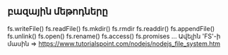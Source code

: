 ## բազային մեթոդները

fs.writeFile()
fs.readFile()
fs.mkdir()
fs.rmdir
fs.readdir()
fs.appendFile()
fs.unlink()
fs.open()
fs.rename()
fs.access()
fs.promises
...
Ավելին 'FS'-ի մասին => <https://www.tutorialspoint.com/nodejs/nodejs_file_system.htm>
